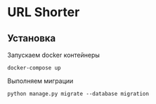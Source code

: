 # URL Shorter

## Установка

Запускаем docker контейнеры
```shell
docker-compose up
```

Выполняем миграции
```shell
python manage.py migrate --database migration
```
